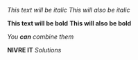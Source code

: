 *This text will be italic*
_This will also be italic_

**This text will be bold**
__This will also be bold__

_You **can** combine them_

**NIVRE IT** _Solutions_
